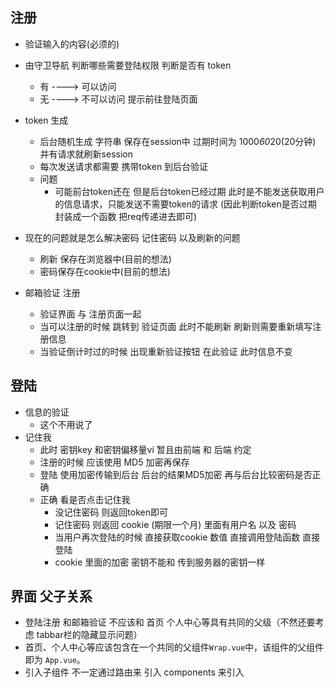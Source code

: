 ## 注册
- 验证输入的内容(必须的)
- 由守卫导航 判断哪些需要登陆权限 判断是否有 token
    + 有 ----> 可以访问
    + 无 ----> 不可以访问 提示前往登陆页面

- token 生成
    + 后台随机生成 字符串 保存在session中 过期时间为 1000*60*20(20分钟) 并有请求就刷新session
    + 每次发送请求都需要 携带token 到后台验证
    + 问题
        * 可能前台token还在 但是后台token已经过期 此时是不能发送获取用户的信息请求，只能发送不需要token的请求 (因此判断token是否过期 封装成一个函数 把req传递进去即可)
        
- 现在的问题就是怎么解决密码 记住密码 以及刷新的问题
    + 刷新 保存在浏览器中(目前的想法)
    + 密码保存在cookie中(目前的想法)

- 邮箱验证 注册
    + 验证界面 与 注册页面一起
    + 当可以注册的时候 跳转到 验证页面 此时不能刷新 刷新则需要重新填写注册信息
    + 当验证倒计时过的时候 出现重新验证按钮 在此验证 此时信息不变

## 登陆 
- 信息的验证
    + 这个不用说了
- 记住我
    + 此时 密钥key 和密钥偏移量vi 暂且由前端 和 后端 约定
    + 注册的时候 应该使用 MD5 加密再保存
    + 登陆 使用加密传输到后台 后台的结果MD5加密 再与后台比较密码是否正确
    + 正确 看是否点击记住我
        * 没记住密码 则返回token即可
        * 记住密码 则返回 cookie (期限一个月) 里面有用户名 以及 密码
        * 当用户再次登陆的时候 直接获取cookie 数值 直接调用登陆函数 直接登陆
        + cookie 里面的加密 密钥不能和 传到服务器的密钥一样

## 界面 父子关系
- 登陆注册 和邮箱验证 不应该和 首页 个人中心等具有共同的父级（不然还要考虑 tabbar栏的隐藏显示问题）
- 首页、个人中心等应该包含在一个共同的父组件`Wrap.vue`中，该组件的父组件即为 `App.vue`。
- 引入子组件 不一定通过路由来 引入 components 来引入